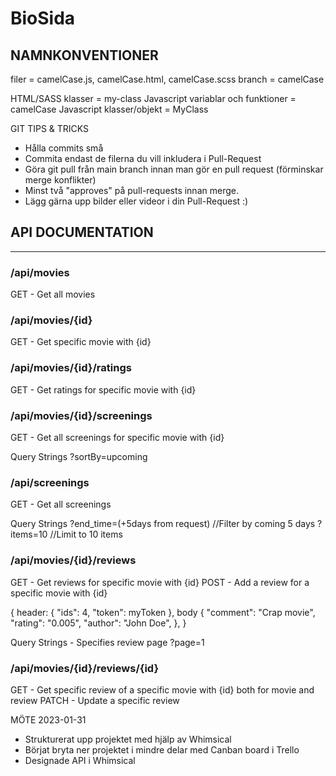 # BioSida

NAMNKONVENTIONER
----------------------------------------
filer = camelCase.js, camelCase.html, camelCase.scss
branch = camelCase

HTML/SASS klasser = my-class
Javascript variablar och funktioner = camelCase
Javascript klasser/objekt = MyClass

GIT TIPS & TRICKS
- Hålla commits små 
- Commita endast de filerna du vill inkludera i Pull-Request
- Göra git pull från main branch innan man gör en pull request (förminskar merge konflikter)
- Minst två "approves" på pull-requests innan merge.
- Lägg gärna upp bilder eller videor i din Pull-Request :)


## API DOCUMENTATION
---

### /api/movies
GET - Get all movies

### /api/movies/{id}
GET - Get specific movie with {id}

### /api/movies/{id}/ratings
GET - Get ratings for specific movie with {id}

### /api/movies/{id}/screenings
GET - Get all screenings for specific movie with {id}

Query Strings
    ?sortBy=upcoming

### /api/screenings
GET - Get all screenings

Query Strings
    ?end_time=(+5days from request) //Filter by coming 5 days
    ?items=10 //Limit to 10 items

### /api/movies/{id}/reviews
GET - Get reviews for specific movie with {id}
POST - Add a review for a specific movie with {id}

{
    header: {
        "ids": 4,
        "token": myToken
    },
    body {
        "comment": "Crap movie",
        "rating": "0.005",
        "author": "John Doe",
    },
}

Query Strings - Specifies review page
    ?page=1

### /api/movies/{id}/reviews/{id}
GET - Get specific review of a specific movie with {id} both for movie and review
PATCH - Update a specific review


MÖTE 2023-01-31
- Strukturerat upp projektet med hjälp av Whimsical
- Börjat bryta ner projektet i mindre delar med Canban board i Trello
- Designade API i Whimsical